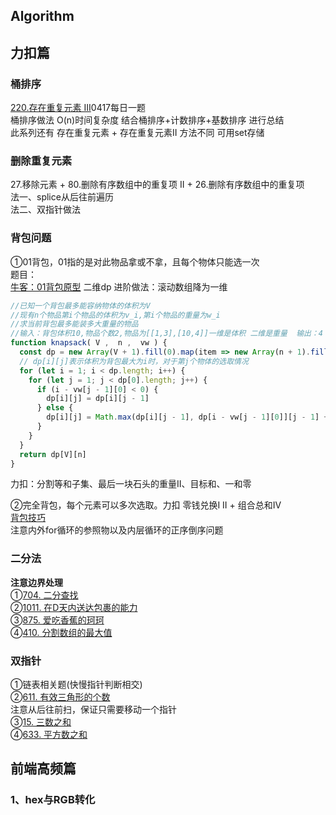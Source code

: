 ## Algorithm
## 力扣篇
### 桶排序
[220.存在重复元素 III](https://leetcode-cn.com/problems/contains-duplicate-iii/)0417每日一题  
桶排序做法 O(n)时间复杂度
结合桶排序+计数排序+基数排序 进行总结  
此系列还有 存在重复元素 + 存在重复元素II 方法不同 可用set存储  
  
### 删除重复元素
27.移除元素 + 80.删除有序数组中的重复项 II + 26.删除有序数组中的重复项  
法一、splice从后往前遍历  
法二、双指针做法  
  
### 背包问题  
①01背包，01指的是对此物品拿或不拿，且每个物体只能选一次  
题目：  
[牛客：01背包原型](https://www.nowcoder.com/practice/2820ea076d144b30806e72de5e5d4bbf?tpId=188&tqId=38312&rp=1&ru=%2Factivity%2Foj&qru=%2Fta%2Fjob-code-high-week%2Fquestion-ranking&tab=answerKey)  二维dp  进阶做法：滚动数组降为一维  

```javascript
//已知一个背包最多能容纳物体的体积为V
//现有n个物品第i个物品的体积为v_i,第i个物品的重量为w_i
//求当前背包最多能装多大重量的物品
//输入：背包体积10,物品个数2,物品为[[1,3],[10,4]]一维是体积 二维是重量  输出：4
function knapsack( V ,  n ,  vw ) {
  const dp = new Array(V + 1).fill(0).map(item => new Array(n + 1).fill(0));
  // dp[i][j]表示体积为背包最大为i时，对于第j个物体的选取情况
  for (let i = 1; i < dp.length; i++) {
    for (let j = 1; j < dp[0].length; j++) {
      if (i - vw[j - 1][0] < 0) {
        dp[i][j] = dp[i][j - 1]
      } else {
        dp[i][j] = Math.max(dp[i][j - 1], dp[i - vw[j - 1][0]][j - 1] + vw[j - 1][1])
      }
    }
  }
  return dp[V][n]
}
```
力扣：分割等和子集、最后一块石头的重量II、目标和、一和零  
  
②完全背包，每个元素可以多次选取。力扣 零钱兑换I II + 组合总和Ⅳ  
[背包技巧](https://leetcode-cn.com/problems/combination-sum-iv/solution/xi-wang-yong-yi-chong-gui-lu-gao-ding-bei-bao-wen-/)  
注意内外for循环的参照物以及内层循环的正序倒序问题  
  
### 二分法  
**注意边界处理**  
①[704. 二分查找](https://leetcode-cn.com/problems/binary-search/)  
②[1011. 在D天内送达包裹的能力](https://leetcode-cn.com/problems/capacity-to-ship-packages-within-d-days/)  
③[875. 爱吃香蕉的珂珂](https://leetcode-cn.com/problems/koko-eating-bananas/)  
④[410. 分割数组的最大值](https://leetcode-cn.com/problems/split-array-largest-sum/)  
  
### 双指针  
①链表相关题(快慢指针判断相交)  
②[611. 有效三角形的个数](https://leetcode-cn.com/problems/valid-triangle-number/)  
注意从后往前扫，保证只需要移动一个指针  
③[15. 三数之和](https://leetcode-cn.com/problems/3sum/)  
④[633. 平方数之和](https://leetcode-cn.com/problems/sum-of-square-numbers/)  

## 前端高频篇
### 1、hex与RGB转化